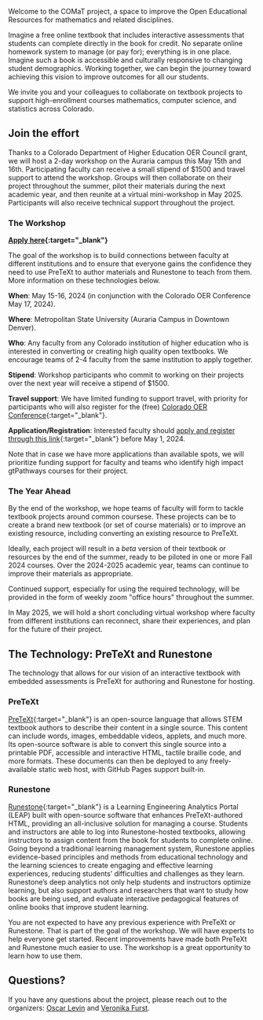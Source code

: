 ---
---

Welcome to the COMaT project, a space to improve the Open Educational Resources for mathematics and related disciplines.

Imagine a free online textbook that includes interactive assessments that students can complete directly in the book for credit.  No separate online homework system to manage (or pay for); everything is in one place.  Imagine such a book is accessible and culturally responsive to changing student demographics.  Working together, we can begin the journey toward achieving this vision to improve outcomes for all our students.

We invite you and your colleagues to collaborate on textbook projects to support high-enrollment courses mathematics, computer science, and statistics across Colorado.  

## Join the effort

Thanks to a Colorado Department of Higher Education OER Council grant, we will host a 2-day workshop on the Auraria campus this May 15th and 16th. Participating faculty can receive a small stipend of $1500 and travel support to attend the workshop.  Groups will then collaborate on their project throughout the summer, pilot their materials during the next academic year, and then reunite at a virtual mini-workshop in May 2025.  Participants will also receive technical support throughout the project.

### The Workshop

**[Apply here](https://forms.gle/REwa2ZYcuWmFVKTq7){:target="_blank"}**

The goal of the workshop is to build connections between faculty at different institutions and to ensure that everyone gains the confidence they need to use PreTeXt to author materials and Runestone to teach from them.  More information on these technologies below.

**When**: May 15-16, 2024 (in conjunction with the Colorado OER Conference May 17, 2024).

**Where**: Metropolitan State University (Auraria Campus in Downtown Denver).

**Who**: Any faculty from any Colorado institution of higher education who is interested in converting or creating high quality open textbooks.  We encourage teams of 2-4 faculty from the same institution to apply together.

**Stipend**: Workshop participants who commit to working on their projects over the next year will receive a stipend of $1500.

**Travel support**: We have limited funding to support travel, with priority for participants who will also register for the (free) [Colorado OER Conference](https://sites.google.com/view/2024coloradooerconference/home){:target="_blank"}.

**Application/Registration**: Interested faculty should [apply and register through this link](https://forms.gle/REwa2ZYcuWmFVKTq7){:target="_blank"} before May 1, 2024.  

Note that in case we have more applications than available spots, we will prioritize funding support for faculty and teams who identify high impact gtPathways courses for their project.

### The Year Ahead

By the end of the workshop, we hope teams of faculty will form to tackle textbook projects around common coursese.  These projects can be to create a brand new textbook (or set of course materials) or to improve an existing resource, including converting an existing resource to PreTeXt.

Ideally, each project will result in a *beta* version of their textbook or resources by the end of the summer, ready to be piloted in one or more Fall 2024 courses. Over the 2024-2025 academic year, teams can continue to improve their materials as appropriate.

Continued support, especially for using the required technology, will be provided in the form of weekly zoom "office hours" throughout the summer.  

In May 2025, we will hold a short concluding virtual workshop where faculty from different institutions can reconnect, share their experiences, and plan for the future of their project.

## The Technology: PreTeXt and Runestone

The technology that allows for our vision of an interactive textbook with embedded assessments is PreTeXt for authoring and Runestone for hosting.  

### PreTeXt

[PreTeXt](https://pretextbook.org/){:target="_blank"} is an open-source language that allows STEM textbook authors to describe their content in a single source. This content can include words, images, embeddable videos, applets, and much more. Its open-source software is able to convert this single source into a printable PDF, accessible and interactive HTML, tactile braille code, and more formats. These documents can then be deployed to any freely-available static web host, with GitHub Pages support built-in.

### Runestone

[Runestone](https://landing.runestone.academy/){:target="_blank"} is a Learning Engineering Analytics Portal (LEAP) built with open-source software that enhances PreTeXt-authored HTML, providing an all-inclusive solution for managing a course. Students and instructors are able to log into Runestone-hosted textbooks, allowing instructors to assign content from the book for students to complete online. Going beyond a traditional learning management system, Runestone applies evidence-based principles and methods from educational technology and the learning sciences to create engaging and effective learning experiences, reducing students’ difficulties and challenges as they learn. Runestone’s deep analytics not only help students and instructors optimize learning, but also support authors and researchers that want to study how books are being used, and evaluate interactive pedagogical features of online books that improve student learning.

You are not expected to have any previous experience with PreTeXt or Runestone.  That is part of the goal of the workshop.  We will have experts to help everyone get started.  Recent improvements have made both PreTeXt and Runestone much easier to use. The workshop is a great opportunity to learn how to use them.

## Questions?

If you have any questions about the project, please reach out to the organizers: [Oscar Levin](mail-to:oscar.levin@unco.edu) and [Veronika Furst](mail-to:furst_v@fortlewis.edu).
